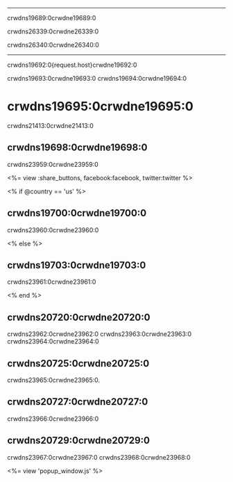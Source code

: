 * * *

crwdns19689:0crwdne19689:0

crwdns26339:0crwdne26339:0

crwdns26340:0crwdne26340:0

* * *

crwdns19692:0{request.host}crwdne19692:0

crwdns19693:0crwdne19693:0 crwdns19694:0crwdne19694:0

# crwdns19695:0crwdne19695:0

crwdns21413:0crwdne21413:0

## crwdns19698:0crwdne19698:0

crwdns23959:0crwdne23959:0

<%= view :share_buttons, facebook:facebook, twitter:twitter %>

<% if @country == 'us' %>

## crwdns19700:0crwdne19700:0

crwdns23960:0crwdne23960:0

<% else %>

## crwdns19703:0crwdne19703:0

crwdns23961:0crwdne23961:0

<% end %>

## crwdns20720:0crwdne20720:0

crwdns23962:0crwdne23962:0 crwdns23963:0crwdne23963:0 crwdns23964:0crwdne23964:0

## crwdns20725:0crwdne20725:0

crwdns23965:0crwdne23965:0.

## crwdns20727:0crwdne20727:0

crwdns23966:0crwdne23966:0

## crwdns20729:0crwdne20729:0

crwdns23967:0crwdne23967:0 crwdns23968:0crwdne23968:0

<%= view 'popup_window.js' %>